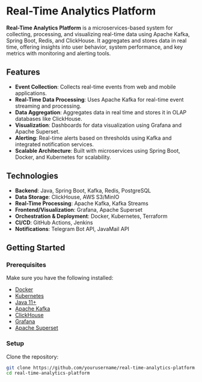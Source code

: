 # Real-Time Analytics Platform

**Real-Time Analytics Platform** is a microservices-based system for collecting, processing, and visualizing real-time data using Apache Kafka, Spring Boot, Redis, and ClickHouse. It aggregates and stores data in real time, offering insights into user behavior, system performance, and key metrics with monitoring and alerting tools.

## Features
- **Event Collection**: Collects real-time events from web and mobile applications.
- **Real-Time Data Processing**: Uses Apache Kafka for real-time event streaming and processing.
- **Data Aggregation**: Aggregates data in real time and stores it in OLAP databases like ClickHouse.
- **Visualization**: Dashboards for data visualization using Grafana and Apache Superset.
- **Alerting**: Real-time alerts based on thresholds using Kafka and integrated notification services.
- **Scalable Architecture**: Built with microservices using Spring Boot, Docker, and Kubernetes for scalability.

## Technologies
- **Backend**: Java, Spring Boot, Kafka, Redis, PostgreSQL
- **Data Storage**: ClickHouse, AWS S3/MinIO
- **Real-Time Processing**: Apache Kafka, Kafka Streams
- **Frontend/Visualization**: Grafana, Apache Superset
- **Orchestration & Deployment**: Docker, Kubernetes, Terraform
- **CI/CD**: GitHub Actions, Jenkins
- **Notifications**: Telegram Bot API, JavaMail API

## Getting Started

### Prerequisites
Make sure you have the following installed:
- [Docker](https://www.docker.com/get-started)
- [Kubernetes](https://kubernetes.io/docs/setup/)
- [Java 11+](https://adoptopenjdk.net/)
- [Apache Kafka](https://kafka.apache.org/)
- [ClickHouse](https://clickhouse.com/)
- [Grafana](https://grafana.com/)
- [Apache Superset](https://superset.apache.org/)

### Setup
Clone the repository:

```bash
git clone https://github.com/yourusername/real-time-analytics-platform.git
cd real-time-analytics-platform
